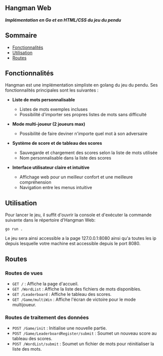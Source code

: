 ## Hangman Web

***Implémentation en Go et en HTML/CSS du jeu du pendu***

## Sommaire

- [Fonctionnalités](#fonctionnalités)
- [Utilisation](#utilisation)
- [Routes](#routes)

## Fonctionnalités
Hangman est une implémentation simpliste en golang du jeu du pendu. Ses fonctionnalités principales sont les suivantes :

- **Liste de mots personnalisable**
  - Listes de mots exemples incluses
  - Possibilité d'importer ses propres listes de mots sans difficulté

- **Mode multi-joueur (2 joueurs max)**
  - Possibilité de faire deviner n'importe quel mot à son adversaire

- **Système de score et de tableau des scores**
  - Sauvegarde et chargement des scores selon la liste de mots utilisée
  - Nom personnalisable dans la liste des scores

- **Interface utilisateur claire et intuitive**
  - Affichage web pour un meilleur confort et une meilleure compréhension
  - Navigation entre les menus intuitive

## Utilisation
Pour lancer le jeu, il suffit d'ouvrir la console et d'exécuter la commande suivante dans le répertoire d'Hangman Web:
```shell
go run .
```
Le jeu sera ainsi accessible a la page 127.0.0.1:8080 ainsi qu'a toutes les ip depuis lesquelle votre machine est accessible depuis le port 8080.
## Routes

### Routes de vues
- `GET /` : Affiche la page d'accueil.
- `GET /WordList` : Affiche la liste des fichiers de mots disponibles.
- `GET /Leaderboard` : Affiche le tableau des scores.
- `GET /Game/multiWin` : Affiche l'écran de victoire pour le mode multijoueur.

### Routes de traitement des données
- `POST /Game/init` : Initialise une nouvelle partie.
- `POST /Game/LeaderboardRegister/submit` : Soumet un nouveau score au tableau des scores.
- `POST /WordList/submit` : Soumet un fichier de mots pour réinitialiser la liste des mots.
